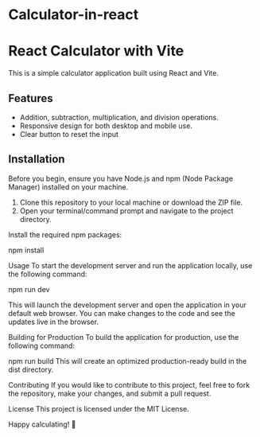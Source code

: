 # Calculator-in-react



  
# React Calculator with Vite

This is a simple calculator application built using React and Vite.

## Features

- Addition, subtraction, multiplication, and division operations.
- Responsive design for both desktop and mobile use.
- Clear button to reset the input

## Installation

Before you begin, ensure you have Node.js and npm (Node Package Manager) installed on your machine.

1. Clone this repository to your local machine or download the ZIP file.
2. Open your terminal/command prompt and navigate to the project directory.




Install the required npm packages:

npm install


Usage
To start the development server and run the application locally, use the following command:



npm run dev


This will launch the development server and open the application in your default web browser. You can make changes to the code and see the updates live in the browser.

Building for Production
To build the application for production, use the following command:



npm run build
This will create an optimized production-ready build in the dist directory.

Contributing
If you would like to contribute to this project, feel free to fork the repository, make your changes, and submit a pull request.

License
This project is licensed under the MIT License.

Happy calculating! 🧮

